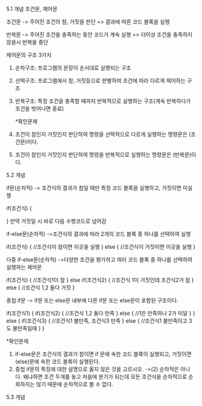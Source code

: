 5.1 개념
조건문, 제어문

조건문
-> 주어진 조건의 참, 거짓을 판단 => 결과에 따른 코드 블록을 실행

반복문
-> 주어진 조건을 충족하는 동안 코드가 계속 실행 => 더이상 조건을 충족하지 않을시 반복을 중단

제어문의 구조 3가지

1. 순차구조: 프로그램의 문장이 순서대로 실행되는 구조
2. 선택구조: 프로그램에서 참, 거짓등으로 판별하여 조건에 따라 다르게 제어하는 구조
3. 반복구조: 특정 조건을 충족할 때까지 반복적으로 실행하는 구조(계속 반복하다가 조건을 벗어나면 종료)

   *확인문제

1. 조건이 참인지 거짓인지 판단하여 명령을 선택적으로 다르게 실행하는 명령문은 (조건문)이다.
2. 조건이 참인지 거짓인지 판단하여 명령을 반복적으로 실행하는 명령문은 (반복문)이다.


5.2 개념

if문(순차적)
-> 조건식의 결과가 참일 때만 특정 코드 블록을 실행하고, 거짓이면 미실행

if(조건식)
{

}
만약 거짓일 시 바로 다음 수행코드로 넘어감

if-else문(순차적)
->조건식의 결과에 따라 2개의 코드 블록 중 하나를 선택하여 실행

if(조건식)
{
  //조건식이 참이면 이곳을 실행
}
else
{
  //조건식이 거짓이면 이곳을 실행
}

다중 if-else문(순차적)
->다양한 조건을 평가하고 여러 코드 블록 중 하나를 선택하여 실행하는 제어문

if(조건식)
{
  //조건식1이 참
}
else if(조건식2)
{
  //조건식 1이 거짓인데 조건식2가 참
}
else
{
  //조건식 1,2 둘다 거짓
}

중첩 if문
-> if문 또는 else문 내부에 다른 if문 또는 else문이 포함된 구조이다.

if(조건식1)
{
  if(조건식2)
  {
    //조건식 1,2 둘다 만족
  } 
  else
  {
    //1은 만족하나 2가 미달
  }
}
else
{
  if(조건식3)
  {
    //조건식1 불만족, 조건식3 만족
  }
  else
  {
    //조건식1 불만족이고 3도 불만족일때
  }
}


*확인문제
1. if-else문은 조건식의 결과가 참이면 if 문에 속한 코드 블록이 실행되고, 거짓이면 (else)문에 속한 코드 블록이 실행된다.
2. 중첩 if문의 특징에 대한 설명으로 옳지 않은 것을 고르시오.
   ->(2) 순차적은 아니다. 왜냐하면 조건 두개를 놓고 처음에 분기가 되는데 모든 조건식을 순차적으로 순회하지는 않기 때문에
   순차적으로 볼 수 없다.

5.3 개념




